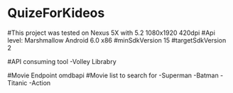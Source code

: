 # QuizeForKideos
#This project was tested on Nexus 5X with 5.2 1080x1920 420dpi
#Api level: Marshmallow Android 6.0 x86
#minSdkVersion 15
#targetSdkVersion 2

#API consuming tool
-Volley Librabry 

#Movie Endpoint omdbapi
#Movie list to search for
-Superman
-Batman
-Titanic
-Action


